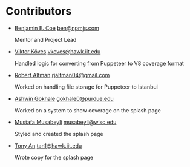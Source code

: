 # Contributors

- [Benjamin E. Coe](https://github.com/bcoe) <ben@npmjs.com>
  
  Mentor and Project Lead
- [Viktor Köves](https://github.com/vkoves/) <vkoves@hawk.iit.edu>

  Handled logic for converting from Puppeteer to V8 coverage format
- [Robert Altman](https://github.com/rjaltman) <rjaltman04@gmail.com>
  
  Worked on handling file storage for Puppeteer to Istanbul
- [Ashwin Gokhale](https://github.com/ashwinGokhale) <gokhale0@purdue.edu>
  
  Worked on a system to show coverage on the splash page
- [Mustafa Musabeyli](https://github.com/musabeyli/) <musabeyli@wisc.edu>
  
  Styled and created the splash page
- [Tony An](https://github.com/computerguy708/) <tan1@hawk.iit.edu>
  
  Wrote copy for the splash page
